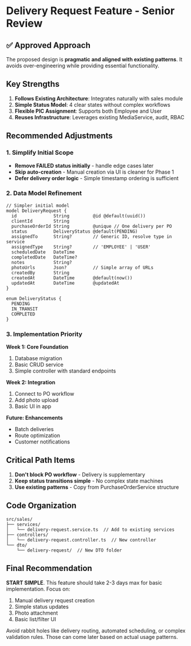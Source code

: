 # Delivery Request Feature - Senior Review

## ✅ Approved Approach

The proposed design is **pragmatic and aligned with existing patterns**. It avoids over-engineering while providing essential functionality.

## Key Strengths

1. **Follows Existing Architecture**: Integrates naturally with sales module
2. **Simple Status Model**: 4 clear states without complex workflows
3. **Flexible PIC Assignment**: Supports both Employee and User
4. **Reuses Infrastructure**: Leverages existing MediaService, audit, RBAC

## Recommended Adjustments

### 1. Simplify Initial Scope
- **Remove FAILED status initially** - handle edge cases later
- **Skip auto-creation** - Manual creation via UI is cleaner for Phase 1
- **Defer delivery order logic** - Simple timestamp ordering is sufficient

### 2. Data Model Refinement
```prisma
// Simpler initial model
model DeliveryRequest {
  id              String         @id @default(uuid())
  clientId        String         
  purchaseOrderId String         @unique // One delivery per PO
  status          DeliveryStatus @default(PENDING)
  assignedTo      String?        // Generic ID, resolve type in service
  assignedType    String?        // 'EMPLOYEE' | 'USER'
  scheduledDate   DateTime       
  completedDate   DateTime?      
  notes           String?
  photoUrls       Json?          // Simple array of URLs
  createdBy       String         
  createdAt       DateTime       @default(now())
  updatedAt       DateTime       @updatedAt
}

enum DeliveryStatus {
  PENDING
  IN_TRANSIT  
  COMPLETED
}
```

### 3. Implementation Priority

**Week 1: Core Foundation**
1. Database migration
2. Basic CRUD service
3. Simple controller with standard endpoints

**Week 2: Integration**
1. Connect to PO workflow
2. Add photo upload
3. Basic UI in app

**Future: Enhancements**
- Batch deliveries
- Route optimization
- Customer notifications

## Critical Path Items

1. **Don't block PO workflow** - Delivery is supplementary
2. **Keep status transitions simple** - No complex state machines
3. **Use existing patterns** - Copy from PurchaseOrderService structure

## Code Organization

```
src/sales/
├── services/
│   └── delivery-request.service.ts  // Add to existing services
├── controllers/
│   └── delivery-request.controller.ts  // New controller
└── dto/
    └── delivery-request/  // New DTO folder
```

## Final Recommendation

**START SIMPLE**. This feature should take 2-3 days max for basic implementation. Focus on:
1. Manual delivery request creation
2. Simple status updates  
3. Photo attachment
4. Basic list/filter UI

Avoid rabbit holes like delivery routing, automated scheduling, or complex validation rules. Those can come later based on actual usage patterns.